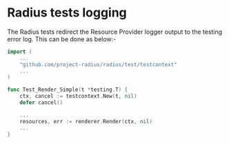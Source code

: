 # Radius tests logging

The Radius tests redirect the Resource Provider logger output to the testing error log. This can be done as below:-

```go
import (
    ...
    "github.com/project-radius/radius/test/testcontext"
    ...
)

func Test_Render_Simple(t *testing.T) {
    ctx, cancel := testcontext.New(t, nil)
    defer cancel()

    ...
    resources, err := renderer.Render(ctx, nil)
    ...
}
```
